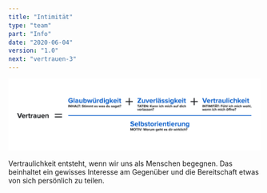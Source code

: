 ```yaml
---
title: "Intimität"
type: "team"
part: "Info"
date: "2020-06-04"
version: "1.0"
next: "vertrauen-3"
---
```



![Vertrauen](../../img/Vertrauen.png "Vertrauen ist eine Gleichung")

Vertraulichkeit entsteht, wenn wir uns als Menschen begegnen.
Das beinhaltet ein gewisses Interesse am Gegenüber und die Bereitschaft etwas von sich persönlich zu teilen.


